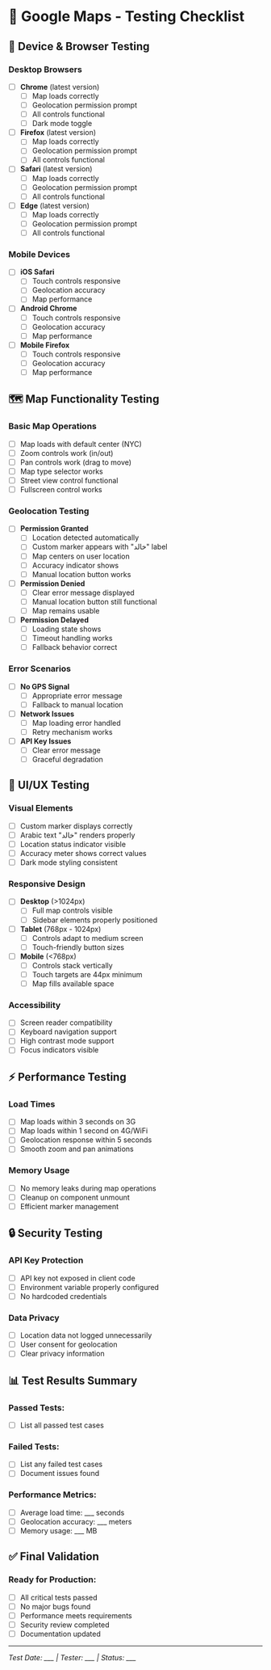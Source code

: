# 🧪 Google Maps - Testing Checklist

## 📱 **Device & Browser Testing**

### **Desktop Browsers**
- [ ] **Chrome** (latest version)
  - [ ] Map loads correctly
  - [ ] Geolocation permission prompt
  - [ ] All controls functional
  - [ ] Dark mode toggle
- [ ] **Firefox** (latest version)
  - [ ] Map loads correctly
  - [ ] Geolocation permission prompt
  - [ ] All controls functional
- [ ] **Safari** (latest version)
  - [ ] Map loads correctly
  - [ ] Geolocation permission prompt
  - [ ] All controls functional
- [ ] **Edge** (latest version)
  - [ ] Map loads correctly
  - [ ] Geolocation permission prompt
  - [ ] All controls functional

### **Mobile Devices**
- [ ] **iOS Safari**
  - [ ] Touch controls responsive
  - [ ] Geolocation accuracy
  - [ ] Map performance
- [ ] **Android Chrome**
  - [ ] Touch controls responsive
  - [ ] Geolocation accuracy
  - [ ] Map performance
- [ ] **Mobile Firefox**
  - [ ] Touch controls responsive
  - [ ] Geolocation accuracy
  - [ ] Map performance

## 🗺️ **Map Functionality Testing**

### **Basic Map Operations**
- [ ] Map loads with default center (NYC)
- [ ] Zoom controls work (in/out)
- [ ] Pan controls work (drag to move)
- [ ] Map type selector works
- [ ] Street view control functional
- [ ] Fullscreen control works

### **Geolocation Testing**
- [ ] **Permission Granted**
  - [ ] Location detected automatically
  - [ ] Custom marker appears with "خالد" label
  - [ ] Map centers on user location
  - [ ] Accuracy indicator shows
  - [ ] Manual location button works
- [ ] **Permission Denied**
  - [ ] Clear error message displayed
  - [ ] Manual location button still functional
  - [ ] Map remains usable
- [ ] **Permission Delayed**
  - [ ] Loading state shows
  - [ ] Timeout handling works
  - [ ] Fallback behavior correct

### **Error Scenarios**
- [ ] **No GPS Signal**
  - [ ] Appropriate error message
  - [ ] Fallback to manual location
- [ ] **Network Issues**
  - [ ] Map loading error handled
  - [ ] Retry mechanism works
- [ ] **API Key Issues**
  - [ ] Clear error message
  - [ ] Graceful degradation

## 🎨 **UI/UX Testing**

### **Visual Elements**
- [ ] Custom marker displays correctly
- [ ] Arabic text "خالد" renders properly
- [ ] Location status indicator visible
- [ ] Accuracy meter shows correct values
- [ ] Dark mode styling consistent

### **Responsive Design**
- [ ] **Desktop** (>1024px)
  - [ ] Full map controls visible
  - [ ] Sidebar elements properly positioned
- [ ] **Tablet** (768px - 1024px)
  - [ ] Controls adapt to medium screen
  - [ ] Touch-friendly button sizes
- [ ] **Mobile** (<768px)
  - [ ] Controls stack vertically
  - [ ] Touch targets are 44px minimum
  - [ ] Map fills available space

### **Accessibility**
- [ ] Screen reader compatibility
- [ ] Keyboard navigation support
- [ ] High contrast mode support
- [ ] Focus indicators visible

## ⚡ **Performance Testing**

### **Load Times**
- [ ] Map loads within 3 seconds on 3G
- [ ] Map loads within 1 second on 4G/WiFi
- [ ] Geolocation response within 5 seconds
- [ ] Smooth zoom and pan animations

### **Memory Usage**
- [ ] No memory leaks during map operations
- [ ] Cleanup on component unmount
- [ ] Efficient marker management

## 🔒 **Security Testing**

### **API Key Protection**
- [ ] API key not exposed in client code
- [ ] Environment variable properly configured
- [ ] No hardcoded credentials

### **Data Privacy**
- [ ] Location data not logged unnecessarily
- [ ] User consent for geolocation
- [ ] Clear privacy information

## 📊 **Test Results Summary**

### **Passed Tests:**
- [ ] List all passed test cases

### **Failed Tests:**
- [ ] List any failed test cases
- [ ] Document issues found

### **Performance Metrics:**
- [ ] Average load time: ___ seconds
- [ ] Geolocation accuracy: ___ meters
- [ ] Memory usage: ___ MB

## ✅ **Final Validation**

### **Ready for Production:**
- [ ] All critical tests passed
- [ ] No major bugs found
- [ ] Performance meets requirements
- [ ] Security review completed
- [ ] Documentation updated

---
*Test Date: ___ | Tester: ___ | Status: ___*
